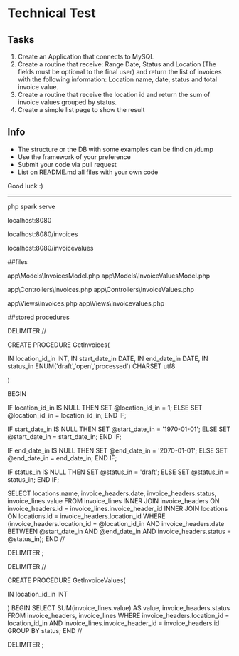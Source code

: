 # Technical Test

## Tasks
1. Create an Application that connects to MySQL
2. Create a routine that receive: Range Date, Status and Location (The fields must be optional to the final user) and return the list of invoices with the following information: Location name, date, status and total invoice value.
3. Create a routine that receive the location id and return the sum of invoice values grouped by status.
4. Create a simple list page to show the result

## Info
- The structure or the DB with some examples can be find on /dump
- Use the framework of your preference
- Submit your code via pull request
- List on README.md all files with your own code

Good luck :)

-------------------------------

php spark serve

localhost:8080

localhost:8080/invoices

localhost:8080/invoicevalues

##files

app\Models\InvoicesModel.php
app\Models\InvoiceValuesModel.php

app\Controllers\Invoices.php
app\Controllers\InvoiceValues.php

app\Views\invoices.php
app\Views\invoicevalues.php

##stored procedures

DELIMITER //

CREATE PROCEDURE GetInvoices(

IN location_id_in INT,
IN start_date_in DATE,
IN end_date_in DATE,
IN status_in ENUM('draft','open','processed') CHARSET utf8

)

BEGIN

IF location_id_in IS NULL THEN 
	SET @location_id_in = 1;
ELSE
   SET @location_id_in = location_id_in; 
END IF;

IF start_date_in IS NULL THEN 
	SET @start_date_in = '1970-01-01';
ELSE
   SET @start_date_in = start_date_in; 
END IF;

IF end_date_in IS NULL THEN 
	SET @end_date_in = '2070-01-01';
ELSE
   SET @end_date_in = end_date_in; 
END IF;

IF status_in IS NULL THEN 
	SET @status_in = 'draft';
ELSE
   SET @status_in = status_in; 
END IF;

SELECT locations.name, invoice_headers.date, invoice_headers.status, invoice_lines.value
FROM invoice_lines
INNER JOIN invoice_headers ON invoice_headers.id = invoice_lines.invoice_header_id
INNER JOIN locations ON locations.id = invoice_headers.location_id
WHERE (invoice_headers.location_id = @location_id_in AND invoice_headers.date BETWEEN @start_date_in AND @end_date_in AND invoice_headers.status = @status_in); 
END //

DELIMITER ;



DELIMITER //

CREATE PROCEDURE GetInvoiceValues(

IN location_id_in INT

)
BEGIN
SELECT SUM(invoice_lines.value) AS value, invoice_headers.status
FROM invoice_headers, invoice_lines 
WHERE invoice_headers.location_id = location_id_in AND invoice_lines.invoice_header_id = invoice_headers.id            
GROUP BY status;
END //

DELIMITER ;
